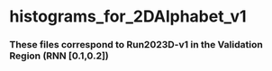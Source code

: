 # histograms_for_2DAlphabet_v1

### These files correspond to Run2023D-v1 in the Validation Region (RNN [0.1,0.2])
